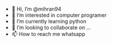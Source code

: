 - 👋 Hi, I’m @mihran94
- 👀 I’m interested in computer programer 
- 🌱 I’m currently learning python 
- 💞️ I’m looking to collaborate on ...
- 📫 How to reach me whatsapp

<!---
mihran94/mihran94 is a ✨ special ✨ repository because its `README.md` (this file) appears on your GitHub profile.
You can click the Preview link to take a look at your changes.
--->
